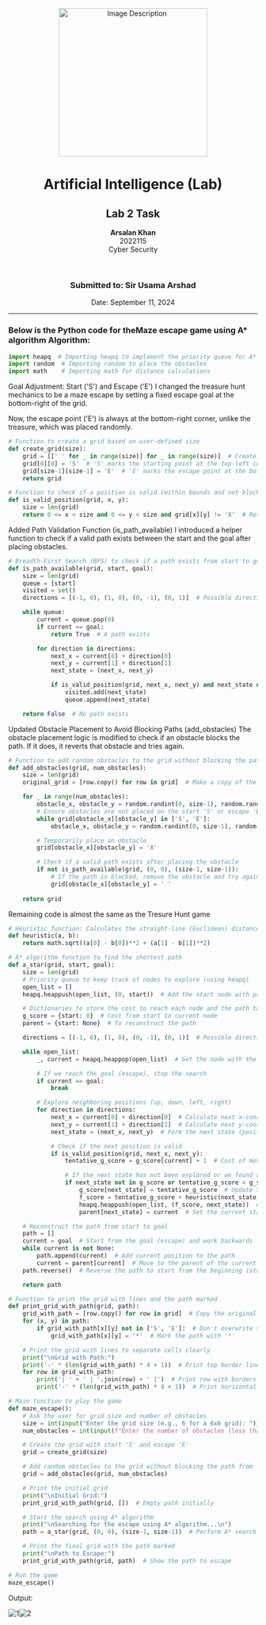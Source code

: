 <!-- Centered content -->
<div align="center">
  <!-- Image -->
  <img src="https://github.com/user-attachments/assets/aa697654-16be-4b74-9d79-e035dc95833d" alt="Image Description" width="300px">
  
  <!-- Title and Information -->
  <h1>Artificial Intelligence (Lab)</h1>
  <h2>Lab 2 Task</h2>
  <p><strong>Arsalan Khan</strong><br>2022115<br>Cyber Security</p>
  <br>
  <h3>Submitted to: Sir Usama Arshad</h3>
  <p>Date: September 11, 2024</p>
</div>

<!-- Separator -->
<hr>

<!-- Code Block 1 -->
<h3>Below is the Python code for theMaze escape game using A* algorithm Algorithm:</h3>

```python
import heapq  # Importing heapq to implement the priority queue for A* algorithm
import random  # Importing random to place the obstacles
import math    # Importing math for distance calculations
```
Goal Adjustment: Start ('S') and Escape ('E')
I changed the treasure hunt mechanics to be a maze escape by setting a fixed escape goal at the bottom-right of the grid.

Now, the escape point ('E') is always at the bottom-right corner, unlike the treasure, which was placed randomly.
```python
# Function to create a grid based on user-defined size
def create_grid(size):
    grid = [[' ' for _ in range(size)] for _ in range(size)]  # Create an empty grid filled with spaces
    grid[0][0] = 'S'  # 'S' marks the starting point at the top-left corner (0,0)
    grid[size-1][size-1] = 'E'  # 'E' marks the escape point at the bottom-right corner
    return grid

# Function to check if a position is valid (within bounds and not blocked by an obstacle)
def is_valid_position(grid, x, y):
    size = len(grid)
    return 0 <= x < size and 0 <= y < size and grid[x][y] != 'X'  # Return true if position is valid
```

Added Path Validation Function (is_path_available)
I introduced a helper function to check if a valid path exists between the start and the goal after placing obstacles.
```python
# Breadth-First Search (BFS) to check if a path exists from start to goal
def is_path_available(grid, start, goal):
    size = len(grid)
    queue = [start]
    visited = set()
    directions = [(-1, 0), (1, 0), (0, -1), (0, 1)]  # Possible directions: up, down, left, right

    while queue:
        current = queue.pop(0)
        if current == goal:
            return True  # A path exists

        for direction in directions:
            next_x = current[0] + direction[0]
            next_y = current[1] + direction[1]
            next_state = (next_x, next_y)

            if is_valid_position(grid, next_x, next_y) and next_state not in visited:
                visited.add(next_state)
                queue.append(next_state)

    return False  # No path exists
```
 Updated Obstacle Placement to Avoid Blocking Paths (add_obstacles)
The obstacle placement logic is modified to check if an obstacle blocks the path. If it does, it reverts that obstacle and tries again.
```python
# Function to add random obstacles to the grid without blocking the path from 'S' to 'E'
def add_obstacles(grid, num_obstacles):
    size = len(grid)
    original_grid = [row.copy() for row in grid]  # Make a copy of the grid without obstacles

    for _ in range(num_obstacles):
        obstacle_x, obstacle_y = random.randint(0, size-1), random.randint(0, size-1)
        # Ensure obstacles are not placed on the start 'S' or escape 'E'
        while grid[obstacle_x][obstacle_y] in ['S', 'E']:
            obstacle_x, obstacle_y = random.randint(0, size-1), random.randint(0, size-1)

        # Temporarily place an obstacle
        grid[obstacle_x][obstacle_y] = 'X'

        # Check if a valid path exists after placing the obstacle
        if not is_path_available(grid, (0, 0), (size-1, size-1)):
            # If the path is blocked, remove the obstacle and try again
            grid[obstacle_x][obstacle_y] = ' '
    
    return grid
```
Remaining code is almost the same as the Tresure Hunt game
```python
# Heuristic function: Calculates the straight-line (Euclidean) distance between the current node and the goal
def heuristic(a, b):
    return math.sqrt((a[0] - b[0])**2 + (a[1] - b[1])**2)

# A* algorithm function to find the shortest path
def a_star(grid, start, goal):
    size = len(grid)
    # Priority queue to keep track of nodes to explore (using heapq)
    open_list = []
    heapq.heappush(open_list, (0, start))  # Add the start node with priority 0

    # Dictionaries to store the cost to reach each node and the path taken
    g_score = {start: 0}  # Cost from start to current node
    parent = {start: None}  # To reconstruct the path

    directions = [(-1, 0), (1, 0), (0, -1), (0, 1)]  # Possible directions: up, down, left, right

    while open_list:
        _, current = heapq.heappop(open_list)  # Get the node with the lowest f(n)

        # If we reach the goal (escape), stop the search
        if current == goal:
            break

        # Explore neighboring positions (up, down, left, right)
        for direction in directions:
            next_x = current[0] + direction[0]  # Calculate next x-coordinate
            next_y = current[1] + direction[1]  # Calculate next y-coordinate
            next_state = (next_x, next_y)  # Form the next state (position)

            # Check if the next position is valid
            if is_valid_position(grid, next_x, next_y):
                tentative_g_score = g_score[current] + 1  # Cost of moving to the next position

                # If the next state has not been explored or we found a cheaper path to it
                if next_state not in g_score or tentative_g_score < g_score[next_state]:
                    g_score[next_state] = tentative_g_score  # Update the cost to reach this state
                    f_score = tentative_g_score + heuristic(next_state, goal)  # Calculate the total cost f(n)
                    heapq.heappush(open_list, (f_score, next_state))  # Add the state to the open list
                    parent[next_state] = current  # Set the current state as the parent of the next state

    # Reconstruct the path from start to goal
    path = []
    current = goal  # Start from the goal (escape) and work backwards
    while current is not None:
        path.append(current)  # Add current position to the path
        current = parent[current]  # Move to the parent of the current state
    path.reverse()  # Reverse the path to start from the beginning (start to goal)

    return path

# Function to print the grid with lines and the path marked
def print_grid_with_path(grid, path):
    grid_with_path = [row.copy() for row in grid]  # Copy the original grid to preserve it
    for (x, y) in path:
        if grid_with_path[x][y] not in ['S', 'E']:  # Don't overwrite start 'S' and escape 'E'
            grid_with_path[x][y] = '*'  # Mark the path with '*'

    # Print the grid with lines to separate cells clearly
    print("\nGrid with Path:")
    print('-' * (len(grid_with_path) * 4 + 1))  # Print top border line
    for row in grid_with_path:
        print('| ' + ' | '.join(row) + ' |')  # Print row with borders between cells
        print('-' * (len(grid_with_path) * 4 + 1))  # Print horizontal line after each row

# Main function to play the game
def maze_escape():
    # Ask the user for grid size and number of obstacles
    size = int(input("Enter the grid size (e.g., 6 for a 6x6 grid): "))
    num_obstacles = int(input(f"Enter the number of obstacles (less than {size * size - 2}): "))  # Make sure obstacles are less than available spaces

    # Create the grid with start 'S' and escape 'E'
    grid = create_grid(size)

    # Add random obstacles to the grid without blocking the path from 'S' to 'E'
    grid = add_obstacles(grid, num_obstacles)

    # Print the initial grid
    print("\nInitial Grid:")
    print_grid_with_path(grid, [])  # Empty path initially

    # Start the search using A* algorithm
    print("\nSearching for the escape using A* algorithm...\n")
    path = a_star(grid, (0, 0), (size-1, size-1))  # Perform A* search

    # Print the final grid with the path marked
    print("\nPath to Escape:")
    print_grid_with_path(grid, path)  # Show the path to escape

# Run the game
maze_escape()

```
Output:

![1](https://github.com/user-attachments/assets/191ebc6f-ad36-45c0-9bb8-468b7de37740)![2](https://github.com/user-attachments/assets/ae4ccd72-7474-4fdd-be50-1166b8e50f65)

